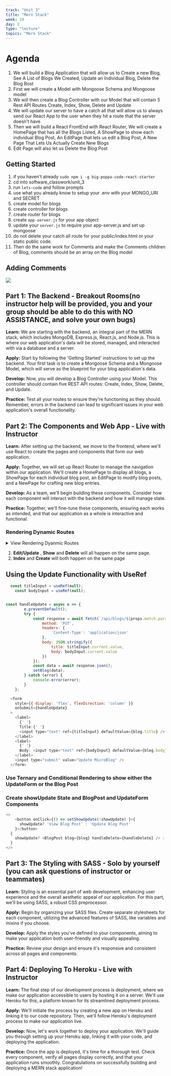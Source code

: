 ```yaml
---
track: "Unit 3"
title: "Mern Stack"
week: 19
day: 2
type: "lecture"
topics: "Mern Stack"
---
```


# Agenda

1. We will build a Blog Application that will allow us to Create a new Blog, See A List of Blogs We Created, Update an Individual Blog, Delete the Blog Bost
1. First we will create a Model with Mongoose Schema and Mongoose model
1. We will then create a Blog Controller with our Model that will contain 5 Rest API Routes Create, Index, Show, Delete and Update
1. We will update our server to have a catch all that will allow us to always send our React App to the user when they hit a route that the server doesn't have
1. Then we will build a React FrontEnd with React Router, We will create a HomePage that has all the Blogs Listed, A ShowPage to show each individual Blog Post, An EditPage that lets us edit a Blog Post, A New Page That Lets Us Actually Create New Blogs
1. Edit Page will also let us Delete the Blog Post

## Getting Started
1. if you haven't already `sudo npm i -g big-poppa-code-react-starter`
1. cd into software_classwork/unit_3
1. run `lets-code` and follow prompts
1. use what you already know to setup your .env with your MONGO_URI and SECRET
1. create model for blogs
1. create controller for blogs
1. create router for blogs
1. create `app-server.js` for your app object
1. update your `server.js` to require your app-server.js and set up mongoose
1. do not delete your catch all route for your public/index.html or your static public code.
1. Then do the same work for Comments and make the Comments children of Blog, comments should be an array on the Blog model

## Adding Comments

![](https://www.dropbox.com/s/lpk32aya3fv6a86/Screen%20Shot%202021-02-05%20at%208.19.57%20PM.png?dl=1)


## Part 1: The Backend - Breakout Rooms(no instructor help will be provided, you and your group should be able to do this with NO ASSISTANCE, and solve your own bugs)

**Learn:** We are starting with the backend, an integral part of the MERN stack, which includes MongoDB, Express.js, React.js, and Node.js. This is where our web application's data will be stored, managed, and interacted with via a database and a server. 

**Apply:** Start by following the 'Getting Started' instructions to set up the backend. Your first task is to create a Mongoose Schema and a Mongoose Model, which will serve as the blueprint for your blog application's data.

**Develop:** Now, you will develop a Blog Controller using your Model. This controller should contain five REST API routes: Create, Index, Show, Delete, and Update.

**Practice:** Test all your routes to ensure they're functioning as they should. Remember, errors in the backend can lead to significant issues in your web application's overall functionality.

## Part 2: The Components and Web App - Live with Instructor

**Learn:** After setting up the backend, we move to the frontend, where we'll use React to create the pages and components that form our web application.

**Apply:** Together, we will set up React Router to manage the navigation within our application. We'll create a HomePage to display all blogs, a ShowPage for each individual blog post, an EditPage to modify blog posts, and a NewPage for crafting new blog entries.

**Develop:** As a team, we'll begin building these components. Consider how each component will interact with the backend and how it will manage state.

**Practice:** Together, we'll fine-tune these components, ensuring each works as intended, and that our application as a whole is interactive and functional.

### Rendering Dynamic Routes

<details><summary>View Rendering Dyanmic Routes</summary>
We were able to get our basic routing structure down! Go us! Now we want to make dynamic routes. What are dynamic routes?

Think about a blog. With a blog a user should be able to create a blog post and the blog post will be able to be accessed from a unique URL. In our application, we need to mirror this concept by allowing dynamic routes to be created.

Can you think of how we might do this?

If you said `.map()` then you are correct! Let’s take for instance the mock data below:

```js

let mockBlog = [
    {
        title: 'First Blog Post',
        description: 'My first blog post!'
    },
    {
        title: 'Second Blog Post',
        description: 'My Second blog post!'
    },
    {
        title: 'Third Blog Post',
        description: 'My Third blog post!'
    }
];

```

If we wanted to turn this data into routes and dynamically display each blog posts data, we could map over the array and render Routes!

Then we could pass each newly rendered component a prop with the content for the blog post! We will need to create a new component for the blog posts. We could title it `BlogPost`.

Finally, we would have to use map again to create the navigational links!


```js
{state.data.map((post,index) => {
    return <Route path={`/${post.title}`} component={() => <BlogPost content={post} />} />
})}
```


</details>

1. __Edit/Update__ , __Show__ and __Delete__ will all happen on the same page.
1. __Index__ and __Create__ will both happen on the same page

## Using the Update Functionality with UseRef
```js
  const titleInput = useRef(null);
	const bodyInput = useRef(null);


const handleUpdate = async e => {
		e.preventDefault();
		try {
			const response = await fetch(`/api/blogs/${props.match.params.id}`, {
				method: 'PUT',
				headers: {
					'Content-Type': 'application/json'
				},
				body: JSON.stringify({
					title: titleInput.current.value,
					body: bodyInput.current.value
				})
			});
			const data = await response.json();
			setBlog(data);
		} catch (error) {
			console.error(error);
		}
	};
```

```js
  <form
    style={{ display: 'flex', flexDirection: 'column' }}
    onSubmit={handleUpdate}
  >
    <label>
      {' '}
      Title:{' '}
      <input type="text" ref={titleInput} defaultValue={blog.title} />
    </label>
    <label>
      {' '}
      Body: <input type="text" ref={bodyInput} defaultValue={blog.body} />
    </label>
    <input type="submit" value="Update MicroBlog" />
  </form>
```

### Use Ternary and Conditional Rendering to show either the UpdateForm or the Blog Post
### Create showUpdate State and BlogPost and UpdateForm Components

```js
<>
    <button onClick={() => setShowUpdate(!showUpdate) }>{
      showUpdate? 'View Blog Post' : 'Update Blog Post'
    }</button>
  {
    showUpdate? <BlogPost blog={blog} handleDelete={handleDelete} /> : <UpdateForm blog={blog}/>
  }
</>
```


## Part 3: The Styling with SASS - Solo by yourself (you can ask questions of instructor or teammates)

**Learn:** Styling is an essential part of web development, enhancing user experience and the overall aesthetic appeal of our application. For this part, we'll be using SASS, a robust CSS preprocessor.

**Apply:** Begin by organizing your SASS files. Create separate stylesheets for each component, utilizing the advanced features of SASS, like variables and mixins if you choose.

**Develop:** Apply the styles you've defined to your components, aiming to make your application both user-friendly and visually appealing.

**Practice:** Review your design and ensure it's responsive and consistent across all pages and components.

## Part 4: Deploying To Heroku - Live with Instructor

**Learn:** The final step of our development process is deployment, where we make our application accessible to users by hosting it on a server. We'll use Heroku for this, a platform known for its streamlined deployment process.

**Apply:** We'll initiate the process by creating a new app on Heroku and linking it to our code repository. Then, we'll follow Heroku's deployment process to make our application live.

**Develop:** Now, let's work together to deploy your application. We'll guide you through setting up your Heroku app, linking it with your code, and deploying the application.

**Practice:** Once the app is deployed, it's time for a thorough test. Check every component, verify all pages display correctly, and that your application runs smoothly. Congratulations on successfully building and deploying a MERN stack application!